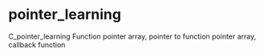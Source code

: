# pointer_learning
C_pointer_learning
Function pointer array, pointer to function pointer array, callback function
